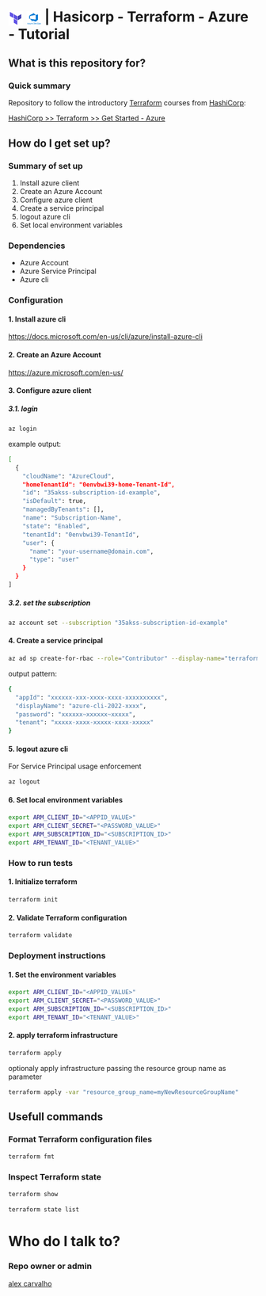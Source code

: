 # <img src="../img/terraform-logo.png" alt="Terraform" width="30" style="vertical-align: middle;"> <img src="../img/azureDevOps-600x600.png" alt="azure" width="30" style="vertical-align: middle;"> | Hasicorp - Terraform - Azure - Tutorial #

## What is this repository for? ##

### Quick summary

Repository to follow the introductory [Terraform](https://www.hashicorp.com/products/terraform) courses from [HashiCorp](https://www.hashicorp.com/):  


[HashiCorp >> Terraform >> Get Started - Azure](https://learn.hashicorp.com/collections/terraform/azure-get-started)  


## How do I get set up? ##

### Summary of set up

1. Install azure client
2. Create an Azure Account
3. Configure azure client
4. Create a service principal
5. logout azure cli
6. Set local environment variables

### Dependencies

- Azure Account
- Azure Service Principal
- Azure cli

### Configuration

#### 1. Install azure cli

https://docs.microsoft.com/en-us/cli/azure/install-azure-cli

#### 2. Create an Azure Account

https://azure.microsoft.com/en-us/

#### 3. Configure azure client

##### 3.1. login 

```bash
az login
```

example output:  

```bash
[
  {
    "cloudName": "AzureCloud",
    "homeTenantId": "0envbwi39-home-Tenant-Id",
    "id": "35akss-subscription-id-example",
    "isDefault": true,
    "managedByTenants": [],
    "name": "Subscription-Name",
    "state": "Enabled",
    "tenantId": "0envbwi39-TenantId",
    "user": {
      "name": "your-username@domain.com",
      "type": "user"
    }
  }
]
```

##### 3.2. set the subscription

```bash
az account set --subscription "35akss-subscription-id-example"
```

#### 4. Create a service principal

```bash
az ad sp create-for-rbac --role="Contributor" --display-name="terraform-tutorial-service-principal" --scopes="/subscriptions/<SUBSCRIPTION_ID>"
```

output pattern:

```bash
{
  "appId": "xxxxxx-xxx-xxxx-xxxx-xxxxxxxxxx",
  "displayName": "azure-cli-2022-xxxx",
  "password": "xxxxxx~xxxxxx~xxxxx",
  "tenant": "xxxxx-xxxx-xxxxx-xxxx-xxxxx"
}
```

#### 5. logout azure cli

For Service Principal usage enforcement

```bash
az logout
```

#### 6. Set local environment variables

```bash
export ARM_CLIENT_ID="<APPID_VALUE>"
export ARM_CLIENT_SECRET="<PASSWORD_VALUE>"
export ARM_SUBSCRIPTION_ID="<SUBSCRIPTION_ID>"
export ARM_TENANT_ID="<TENANT_VALUE>"
```

### How to run tests

#### 1. Initialize terraform

```bash
terraform init
```

#### 2. Validate Terraform configuration

```bash
terraform validate
```

### Deployment instructions

#### 1. Set the environment variables

```bash
export ARM_CLIENT_ID="<APPID_VALUE>"
export ARM_CLIENT_SECRET="<PASSWORD_VALUE>"
export ARM_SUBSCRIPTION_ID="<SUBSCRIPTION_ID>"
export ARM_TENANT_ID="<TENANT_VALUE>"
```

#### 2. apply terraform infrastructure

```bash
terraform apply
```

optionaly apply infrastructure passing the resource group name as parameter

```bash
terraform apply -var "resource_group_name=myNewResourceGroupName"
```

## Usefull commands

### Format Terraform configuration files

```bash
terraform fmt
```

### Inspect Terraform state

```bash
terraform show
```

```bash
terraform state list
```

# Who do I talk to? ##

### Repo owner or admin

[alex carvalho](mailto:alex.carvalho.data@gmail.com)
